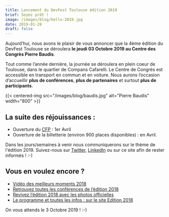 ```yaml
---
title: Lancement du DevFest Toulouse édition 2019
brief: Soyez prêt !
image: /images/blog/hello-2019.jpg
date: 2019-01-28
draft: false
---
```


Aujourd’hui, nous avons le plaisir de vous annoncer que la 4ème édition du DevFest Toulouse se déroulera **le jeudi 03 Octobre 2019 au Centre des Congrès Pierre Baudis**.

Tout comme l’année dernière, la journée se déroulera en plein coeur de Toulouse, dans le quartier de Compans Cafarelli. Le Centre de Congrès est accessible en transport en commun et en voiture. Nous aurons l’occasion d’accueillir **plus de conférences**, **plus de partenaires** et surtout **plus de participants**.

{{< centered-img src="/images/blog/baudis.jpg" alt="Pierre Baudis" width="800" >}}

## La suite des réjouissances :

* Ouverture du [CFP](https://conference-hall.io/public/event/HJRThubF4uYPkb7jSUxi) : 1er Avril
* Ouverture de la billetterie (environ 900 places disponibles) : en Avril.

Dans les jours/semaines à venir nous communiquerons sur le thème de l'édition 2019. Suivez-nous sur [Twitter](https://twitter.com/devfesttoulouse), [LinkedIn](https://www.linkedin.com/company/devfesttoulouse/) ou sur ce site afin de rester informés ! :-)

## Vous en voulez encore ?

* [Vidéo des meilleurs moments 2018](https://www.youtube.com/watch?v=ZQGRMJzi6yU)
* [Retrouvez toutes les conférences de l’édition 2018](https://www.youtube.com/watch?v=ZQGRMJzi6yU&list=PLuZ_sYdawLiXmCwIYJs7AcBaXmUsVgPMU)
* [Revivez l’édition 2018 avec les photos officielles](https://photos.google.com/share/AF1QipNXrf4emzX-sHvtCLQ6oJOHoTKs-JpNS34QLOQ3J_vQPIwAOS6mA1svo_-EUsLAdA?key=TVY3dlFTMHBkX2tYazR0U0lBTGhJMEpHZWE4UHR3)
* [Le programme et toutes les infos : sur le site Edition 2018](https://2018.devfesttoulouse.fr/)

On vous attends le 3 Octobre 2019 ! :-)

